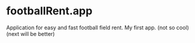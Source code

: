 # footballRent.app
Application for easy and fast football field rent.
My first app. (not so cool) (next will be better)
